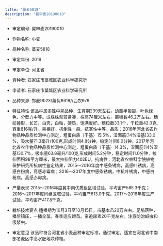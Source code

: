 ```yaml
---
title: "藁麦5818"
description: "冀审麦20190010"
---
```

* 审定编号:  冀审麦20190010

*  作物名称:  小麦

*  品种名称:  藁麦5818

*  审定年份:  2019

*  审定单位:  河北省

* 育种者:  石家庄市藁城区农业科学研究所

*  申请者:  石家庄市藁城区农业科学研究所

*  品种来源:  郑麦9023/藁优9618//西农979

*  特征特性
该品种属冬性中熟品种，生育期239天左右。幼苗半匍匐，叶色绿色，分蘖力中等。成株株型较紧凑，株高74厘米左右。亩穗数46.2万左右。穗纺锤形，长芒，白壳，白粒，硬质，饱满度好。穗粒数33.1个，千粒重42.0克,容重816克/升。熟相好。抗倒性一般。抗寒性中等。品质：2016年河北省农作物品种品质检测中心测定，粗蛋白质（干基）15.5%，湿面筋(14%湿基)33.0 %，吸水量71.3毫升/100克,形成时间4.8分钟，稳定时间8.0分钟。2017年河北省农作物品种品质检测中心测定，粗蛋白质（干基）14.3%，湿面筋(14%湿基)30.7%，吸水量63.8毫升/100克,形成时间5.2分钟，稳定时间11.0分钟，拉伸面积98平方厘米，最大拉伸阻力402EU。抗病性：河北省农林科学院植物保护研究所抗病性鉴定结果，2015～2016年度中感条锈病，高感叶锈病，高感白粉病，高感赤霉病；2016～2017年度中感条锈病，中抗叶锈病，中感白粉病，高感赤霉病。 

*  产量表现
2015～2016年度冀中南优质组区域试验，平均亩产565.3千克；2016～2017年度同组区域试验，平均亩产613.0千克。2017～2018年度生产试验，平均亩产417.8千克。

*  栽培技术要点
适播期为10月3日至10月15日，亩基本苗20万左右。足墒落种，播后镇压，一播全苗。春季适应蹲苗。亩追尿素20千克左右。注意防治蚜虫和吸浆虫。 

*  审定意见
该品种符合河北省小麦品种审定标准，通过审定。适宜在河北省中南部冬麦区中高水肥地块种植。
